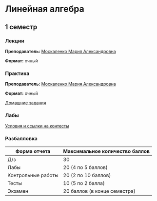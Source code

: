 # Линейная алгебра

## 1 семестр
### Лекции

**Преподаватель:** [Москаленко Мария Александровна](https://isu.ifmo.ru/pls/apex/f?p=2143:3:108978678944756::NO::PID:151538)

**Формат:** очный

### Практика

**Преподаватель:** 	[Москаленко Мария Александровна](https://isu.ifmo.ru/pls/apex/f?p=2143:3:108978678944756::NO::PID:151538)

**Формат:** очный

[Домашние задания](https://geolin.ru/milestones/home/homeworks)

### Лабы

[Условия и ссылки на контесты](http://mathdep.ifmo.ru/mmtp/labs/)


### Разбалловка

 Форма отчета  | Максимальное количество баллов
------------- | -----------------
 Д/з | 30
 Лабы | 20 (4 по 5 баллов)
 Контрольные работы | 20 (2 по 10 баллов)
 Тесты | 10 (5 по 2 балла)
 Экзамен | 20 баллов (в конце семестра)

